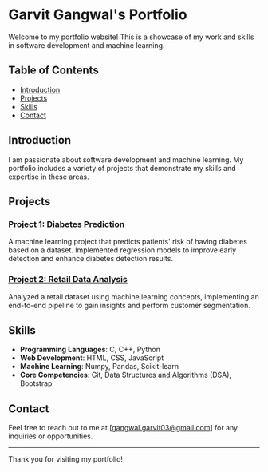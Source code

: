 # Garvit Gangwal's Portfolio

Welcome to my portfolio website! This is a showcase of my work and skills in software development and machine learning.

## Table of Contents

- [Introduction](#introduction)
- [Projects](#projects)
- [Skills](#skills)
- [Contact](#contact)

## Introduction

I am passionate about software development and machine learning. My portfolio includes a variety of projects that demonstrate my skills and expertise in these areas.

## Projects

### [Project 1: Diabetes Prediction](https://github.com/garvit019/Diabetes-prediction)
A machine learning project that predicts patients' risk of having diabetes based on a dataset. Implemented regression models to improve early detection and enhance diabetes detection results.

### [Project 2: Retail Data Analysis](https://github.com/garvit019/Customer-Segmentation)
Analyzed a retail dataset using machine learning concepts, implementing an end-to-end pipeline to gain insights and perform customer segmentation.

## Skills

- **Programming Languages**: C, C++, Python
- **Web Development**: HTML, CSS, JavaScript
- **Machine Learning**: Numpy, Pandas, Scikit-learn
- **Core Competencies**: Git, Data Structures and Algorithms (DSA), Bootstrap

## Contact

Feel free to reach out to me at [gangwal.garvit03@gmail.com] for any inquiries or opportunities.

---

Thank you for visiting my portfolio!
